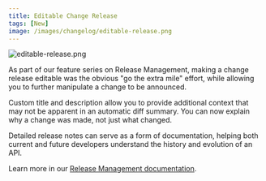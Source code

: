 ```yaml
---
title: Editable Change Release
tags: [New]
image: /images/changelog/editable-release.png
---
```


![editable-release.png](/images/changelog/editable-release.png)

As part of our feature series on Release Management, making a change release editable was the obvious "go the extra mile" effort, while allowing you to further manipulate a change to be announced.

Custom title and description allow you to provide additional context that may not be apparent in an automatic diff summary. You can now explain why a change was made, not just what changed.

Detailed release notes can serve as a form of documentation, helping both current and future developers understand the history and evolution of an API.

Learn more in our [Release Management documentation](/help/publish-documentation/deploy-and-release-management/).
